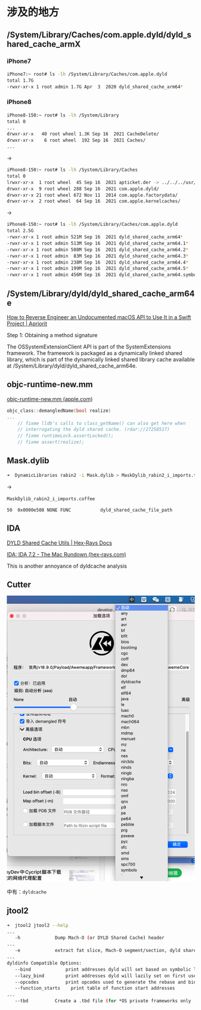 # 涉及的地方

## /System/Library/Caches/com.apple.dyld/dyld_shared_cache_armX

### iPhone7

```bash
iPhone7:~ root# ls -lh /System/Library/Caches/com.apple.dyld
total 1.7G
-rwxr-xr-x 1 root admin 1.7G Apr  3  2020 dyld_shared_cache_arm64*
```

### iPhone8

```bash
iPhone8-150:~ root# ls -lh /System/Library
total 0
...
drwxr-xr-x   40 root wheel 1.3K Sep 16  2021 CacheDelete/
drwxr-xr-x    6 root wheel  192 Sep 16  2021 Caches/
...
```

->

```bash
iPhone8-150:~ root# ls -lh /System/Library/Caches
total 0
lrwxr-xr-x  1 root wheel  45 Sep 16  2021 apticket.der -> ../../../usr/standalone/firmware/apticket.der
drwxr-xr-x  9 root wheel 288 Sep 16  2021 com.apple.dyld/
drwxr-xr-x 21 root wheel 672 Nov 11  2014 com.apple.factorydata/
drwxr-xr-x  2 root wheel  64 Sep 16  2021 com.apple.kernelcaches/
```

->

```bash
iPhone8-150:~ root# ls -lh /System/Library/Caches/com.apple.dyld
total 2.5G
-rwxr-xr-x 1 root admin 521M Sep 16  2021 dyld_shared_cache_arm64*
-rwxr-xr-x 1 root admin 513M Sep 16  2021 dyld_shared_cache_arm64.1*
-rwxr-xr-x 1 root admin 508M Sep 16  2021 dyld_shared_cache_arm64.2*
-rwxr-xr-x 1 root admin  83M Sep 16  2021 dyld_shared_cache_arm64.3*
-rwxr-xr-x 1 root admin 238M Sep 16  2021 dyld_shared_cache_arm64.4*
-rwxr-xr-x 1 root admin 199M Sep 16  2021 dyld_shared_cache_arm64.5*
-rwxr-xr-x 1 root admin 456M Sep 16  2021 dyld_shared_cache_arm64.symbols*
```

## /System/Library/dyld/dyld_shared_cache_arm64e

[How to Reverse Engineer an Undocumented macOS API to Use It in a Swift Project | Apriorit](https://www.apriorit.com/dev-blog/778-reverse-engineering-undocumented-macos-api)

Step 1: Obtaining a method signature

The OSSystemExtensionClient API is part of the SystemExtensions framework. The framework is packaged as a dynamically linked shared library, which is part of the dynamically linked shared library cache available at /System/Library/dyld/dyld_shared_cache_arm64e.

## objc-runtime-new.mm

[objc-runtime-new.mm (apple.com)](https://opensource.apple.com/source/objc4/objc4-750/runtime/objc-runtime-new.mm.auto.html)

```c
objc_class::demangledName(bool realize)
...
    // fixme lldb's calls to class_getName() can also get here when
    // interrogating the dyld shared cache. (rdar://27258517)
    // fixme runtimeLock.assertLocked();
    // fixme assert(realize);
```

## Mask.dylib

```bash
➜  DynamicLibraries rabin2 -i Mask.dylib > MaskDylib_rabin2_i_imports.txt
```

->

`MaskDylib_rabin2_i_imports.coffee`

```
50  0x0000e508 NONE FUNC           dyld_shared_cache_file_path
```

## IDA

[DYLD Shared Cache Utils | Hex-Rays Docs](https://docs.hex-rays.com/user-guide/plugins/plugins-shipped-with-ida/dyld-shared-cache-utils)

[IDA: IDA 7.2 - The Mac Rundown (hex-rays.com)](https://hex-rays.com/products/ida/news/7_2/the_mac_rundown/)

This is another annoyance of dyldcache analysis

## Cutter

![dyld_sharded_cache_cutter](../../assets/img/dyld_sharded_cache_cutter.png)

中有：`dyldcache`

## jtool2

```bash
➜  jtool2 jtool2 --help
...
   -h             Dump Mach-O (or DYLD Shared Cache) header
...
   -e             extract fat slice, Mach-O segment/section, dyld shared cache dylib or (NEW) kernelcache kext
...
dyldinfo Compatible Options:
   --bind             print addresses dyld will set based on symbolic lookups
   --lazy_bind        print addresses dyld will lazily set on first use
   --opcodes          print opcodes used to generate the rebase and binding information
   --function_starts    print table of function start addresses
...
   --tbd          Create a .tbd file (for *OS private frameworks only - you'll need the dyld shared cache for this)
```
